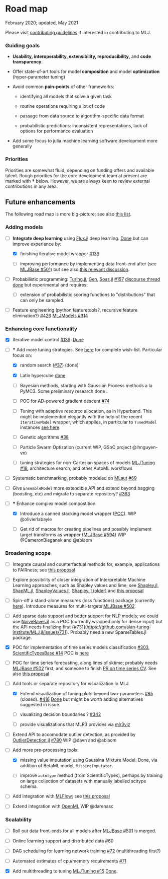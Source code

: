 # Road map

February 2020; updated, May 2021

Please visit [contributing guidelines](CONTRIBUTING.md) if interested
in contributing to MLJ.

### Guiding goals

-   **Usability, interoperability, extensibility, reproducibility,**
	and **code transparency**.

-   Offer state-of-art tools for model **composition** and model
	**optimization** (hyper-parameter tuning)

-   Avoid common **pain-points** of other frameworks:

	-   identifying all models that solve a given task

	-   routine operations requiring a lot of code

	-   passage from data source to algorithm-specific data format

	-   probabilistic predictions: inconsistent representations, lack
		of options for performance evaluation

-   Add some focus to julia machine learning software development more
	generally

### Priorities

Priorities are somewhat fluid, depending on funding offers and
available talent. Rough priorities for the core development team at
present are marked with **†** below. However, we are always keen to
review external contributions in any area.

## Future enhancements

The following road map is more big-picture; see also [this
list](https://github.com/alan-turing-institute/MLJ.jl/issues/673).


### Adding models

- [ ] **Integrate deep learning** using [Flux.jl](https://github.com/FluxML/Flux.jl.git) deep learning.  [Done](https://github.com/JuliaAI/MLJFlux.jl) but can
  improve experience by:

  - [x] finishing iterative model wrapper [#139](https://github.com/alan-turing-institute/MLJ.jl/issues/139)

  - [ ] improving performance by implementing data front-end after (see [MLJBase
  #501](https://github.com/JuliaAI/MLJBase.jl/pull/501)) but see also [this relevant discussion](https://github.com/FluxML/MLJFlux.jl/issues/97).


-  [ ] Probabilistic programming:
   [Turing.jl](https://github.com/TuringLang/Turing.jl),
   [Gen](https://github.com/probcomp/Gen),
   [Soss.jl](https://github.com/cscherrer/Soss.jl.git)
   [#157](https://github.com/alan-turing-institute/MLJ.jl/issues/157)
   [discourse
   thread](https://discourse.julialang.org/t/ppl-connection-to-mlj-jl/28736)
   [done](https://github.com/tlienart/SossMLJ.jl) but experimental and
   requires:

   - [ ] extension of probabilistic scoring functions to
	 "distributions" that can only be sampled.

-   [ ] Feature engineering (python featuretools?, recursive feature
	elimination?)
	[#426](https://github.com/alan-turing-institute/MLJ.jl/issues/426) [MLJModels #314](https://github.com/JuliaAI/MLJModels.jl/issues/314)


### Enhancing core functionality

-   [x] Iterative model control [#139](https://github.com/alan-turing-institute/MLJ.jl/issues/139). [Done](https://github.com/JuliaAI/MLJIteration.jl)

-   [ ] **†** Add more tuning
	strategies. See [here](https://github.com/JuliaAI/MLJTuning.jl#what-is-provided-here)
	for complete
	wish-list. Particular focus on:

	- [x] random search
	([#37](https://github.com/alan-turing-institute/MLJ.jl/issues/37))
	(done)

	- [x] Latin hypercube
	  [done](https://github.com/JuliaAI/MLJTuning.jl/pull/96)

	- [ ] Bayesian methods, starting with Gaussian Process methods a
	  la PyMC3. Some preliminary research done .

	- [ ] POC for AD-powered gradient descent [#74](https://github.com/alan-turing-institute/MLJ.jl/issues/74)

	- [ ] Tuning with adaptive resource allocation, as in
	  Hyperband. This might be implemented elegantly with the help of
	  the recent `IterativeModel` wrapper, which applies, in
	  particular to `TunedModel` instances [see
	  here](https://alan-turing-institute.github.io/MLJ.jl/dev/controlling_iterative_models/#Using-training-losses,-and-controlling-model-tuning).

	- [ ] Genetic algorithms
[#38](https://github.com/alan-turing-institute/MLJ.jl/issues/38)

	- [ ] Particle Swarm Optization (current WIP, GSoC project @lhnguyen-vn)

	- [ ] tuning strategies for non-Cartesian spaces of models [MLJTuning
	#18](https://github.com/JuliaAI/MLJTuning.jl/issues/18), architecture search, and other AutoML workflows

- [ ]  Systematic benchmarking, probably modeled on
	[MLaut](https://arxiv.org/abs/1901.03678) [#69](https://github.com/alan-turing-institute/MLJ.jl/issues/74)

- [ ]   Give `EnsembleModel` more extendible API and extend beyond bagging
	(boosting, etc) and migrate to separate repository?
	[#363](https://github.com/alan-turing-institute/MLJ.jl/issues/363)

- [ ]  **†** Enhance complex model compostition:

	- [x] Introduce a canned
	stacking model wrapper ([POC](https://alan-turing-institute.github.io/DataScienceTutorials.jl/getting-started/stacking/)). WIP @olivierlabayle

	- [ ] Get rid of macros for creating pipelines and possibly
	implement target transforms as wrapper ([MLJBase
	#594](https://github.com/alan-turing-institute/MLJ.jl/issues/594))
	WIP @CameronBieganek and @ablaom


### Broadening scope

- [ ] Integrate causal and counterfactual methods for, example,
  applications to FAIRness; see [this
  proposal](https://julialang.org/jsoc/gsoc/MLJ/#causal_and_counterfactual_methods_for_fairness_in_machine_learning)

- [ ] Explore possibility of closer integration of Interpretable
  Machine Learning approaches, such as Shapley values and lime; see
  [Shapley.jl](https://gitlab.com/ExpandingMan/Shapley.jl),
  [ShapML.jl](https://github.com/nredell/ShapML.jl),
  [ShapleyValues.jl](https://github.com/slundberg/ShapleyValues.jl),
  [Shapley.jl (older)](https://github.com/frycast/Shapley.jl) and
  [this
  proposal](https://julialang.org/jsoc/gsoc/MLJ/#interpretable_machine_learning_in_julia)

- [ ]  Spin-off a stand-alone measures (loss functions) package
	(currently
	[here](https://github.com/JuliaAI/MLJBase.jl/tree/master/src/measures)). Introduce
	measures for multi-targets [MLJBase
	#502](https://github.com/JuliaAI/MLJBase.jl/issues/502).

- [ ] Add sparse data support and better support for NLP models; we
	could use [NaiveBayes.jl](https://github.com/dfdx/NaiveBayes.jl)
	as a POC (currently wrapped only for dense input) but the API
	needs finalizing first
	{#731](https://github.com/alan-turing-institute/MLJ.jl/issues/731). Probably
	need a new SparseTables.jl package.

- [x] POC for implementation of time series models classification
	[#303](https://github.com/alan-turing-institute/MLJ.jl/issues/303),
	[ScientificTypesBase #14](https://github.com/JuliaAI/ScientificTypesBase.jl/issues/14) POC is [here](https://github.com/JuliaAI/TimeSeriesClassification.jl)

- [ ] POC for time series forecasting, along lines of sktime; probably needs [MLJBase
	#502](https://github.com/JuliaAI/MLJBase.jl/issues/502)
	first, and someone to finish [PR on time series
	CV](https://github.com/JuliaAI/MLJBase.jl/pull/331). See also [this proposal](https://julialang.org/jsoc/gsoc/MLJ/#time_series_forecasting_at_scale_-_speed_up_via_julia)

- [ ]   Add tools or separate repository for visualization in MLJ.

	- [x] Extend visualization of tuning plots beyond two-parameters
	[#85](https://github.com/alan-turing-institute/MLJ.jl/issues/85)
	(closed).
	[#416](https://github.com/alan-turing-institute/MLJ.jl/issues/416)
	[Done](https://github.com/JuliaAI/MLJTuning.jl/pull/121) but might be worth adding alternatives suggested in issue.

	- [ ] visualizing decision boundaries ? [#342](https://github.com/alan-turing-institute/MLJ.jl/issues/342)

	- [ ] provide visualizations that MLR3 provides via [mlr3viz](https://github.com/mlr-org/mlr3viz)

- [ ] Extend API to accomodate outlier detection, as provided by [OutlierDetection.jl](https://github.com/davnn/OutlierDetection.jl) [#780](https://github.com/alan-turing-institute/MLJ.jl/issues/780) WIP @davn and @ablaom

- [ ] Add more pre-processing tools:

  - [x] missing value imputation using Gaussina Mixture Model. Done,
	via addition of BetaML model, `MissingImputator`.

  - [ ] improve `autotype` method (from ScientificTypes), perhaps by
	training on large collection of datasets with manually labelled
	scitype schema.
	
- [ ] Add integration with [MLFlow](https://julialang.org/jsoc/gsoc/MLJ/#mlj_and_mlflow_integration); see [this proposal](https://julialang.org/jsoc/gsoc/MLJ/#mlj_and_mlflow_integration)

- [ ] Extend integration with [OpenML](https://www.openml.org) WIP @darenasc


### Scalability

- [ ]   Roll out data front-ends for all models after  [MLJBase
  #501](https://github.com/JuliaAI/MLJBase.jl/pull/501)
  is merged.

- [ ]  Online learning support and distributed data
	[#60](https://github.com/alan-turing-institute/MLJ.jl/issues/60)

- [ ]  DAG scheduling for learning network training
	[#72](https://github.com/alan-turing-institute/MLJ.jl/issues/72)
	(multithreading first?)

- [ ]  Automated estimates of cpu/memory requirements
	[#71](https://github.com/alan-turing-institute/MLJ.jl/issues/71)

- [x] Add multithreading to tuning [MLJTuning
  #15](https://github.com/JuliaAI/MLJTuning.jl/issues/15)
  [Done](https://github.com/JuliaAI/MLJTuning.jl/pull/42).
